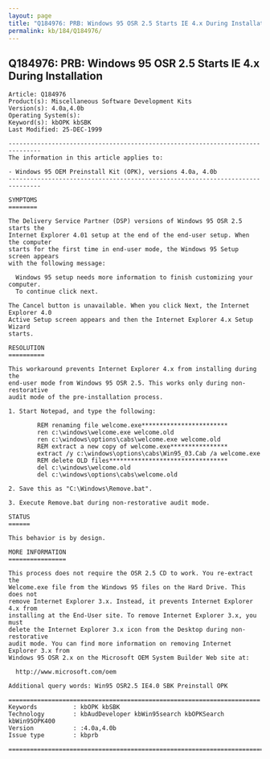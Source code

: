 ```yaml
---
layout: page
title: "Q184976: PRB: Windows 95 OSR 2.5 Starts IE 4.x During Installation"
permalink: kb/184/Q184976/
---
```


## Q184976: PRB: Windows 95 OSR 2.5 Starts IE 4.x During Installation

	Article: Q184976
	Product(s): Miscellaneous Software Development Kits
	Version(s): 4.0a,4.0b
	Operating System(s): 
	Keyword(s): kbOPK kbSBK
	Last Modified: 25-DEC-1999
	
	-------------------------------------------------------------------------------
	The information in this article applies to:
	
	- Windows 95 OEM Preinstall Kit (OPK), versions 4.0a, 4.0b 
	-------------------------------------------------------------------------------
	
	SYMPTOMS
	========
	
	The Delivery Service Partner (DSP) versions of Windows 95 OSR 2.5 starts the
	Internet Explorer 4.01 setup at the end of the end-user setup. When the computer
	starts for the first time in end-user mode, the Windows 95 Setup screen appears
	with the following message:
	
	  Windows 95 setup needs more information to finish customizing your computer.
	  To continue click next.
	
	The Cancel button is unavailable. When you click Next, the Internet Explorer 4.0
	Active Setup screen appears and then the Internet Explorer 4.x Setup Wizard
	starts.
	
	RESOLUTION
	==========
	
	This workaround prevents Internet Explorer 4.x from installing during the
	end-user mode from Windows 95 OSR 2.5. This works only during non- restorative
	audit mode of the pre-installation process.
	
	1. Start Notepad, and type the following:
	
	        REM renaming file welcome.exe************************
	        ren c:\windows\welcome.exe welcome.old
	        ren c:\windows\options\cabs\welcome.exe welcome.old
	        REM extract a new copy of welcome.exe****************
	        extract /y c:\windows\options\cabs\Win95_03.Cab /a welcome.exe
	        REM delete OLD files*********************************
	        del c:\windows\welcome.old
	        del c:\windows\options\cabs\welcome.old
	
	2. Save this as "C:\Windows\Remove.bat".
	
	3. Execute Remove.bat during non-restorative audit mode.
	
	STATUS
	======
	
	This behavior is by design.
	
	MORE INFORMATION
	================
	
	This process does not require the OSR 2.5 CD to work. You re-extract the
	Welcome.exe file from the Windows 95 files on the Hard Drive. This does not
	remove Internet Explorer 3.x. Instead, it prevents Internet Explorer 4.x from
	installing at the End-User site. To remove Internet Explorer 3.x, you must
	delete the Internet Explorer 3.x icon from the Desktop during non- restorative
	audit mode. You can find more information on removing Internet Explorer 3.x from
	Windows 95 OSR 2.x on the Microsoft OEM System Builder Web site at:
	
	  http://www.microsoft.com/oem
	
	Additional query words: Win95 OSR2.5 IE4.0 SBK Preinstall OPK
	
	======================================================================
	Keywords          : kbOPK kbSBK 
	Technology        : kbAudDeveloper kbWin95search kbOPKSearch kbWin95OPK400
	Version           : :4.0a,4.0b
	Issue type        : kbprb
	
	=============================================================================
	
